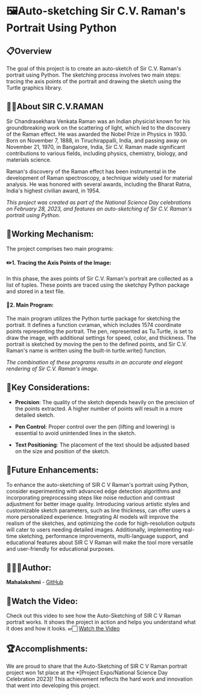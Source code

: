 # **🖼️Auto-sketching Sir C.V. Raman's Portrait Using Python**


## **📋Overview**

The goal of this project is to create an auto-sketch of Sir C.V. Raman's portrait using Python.
The sketching process involves two main steps: tracing the axis points of the portrait and drawing the sketch using the Turtle graphics library.

## **👨‍🔬About SIR C.V.RAMAN**

Sir Chandrasekhara Venkata Raman was an Indian physicist known for his groundbreaking work on the scattering of light, 
which led to the discovery of the Raman effect. He was awarded the Nobel Prize in Physics in 1930. 
Born on November 7, 1888, in Tiruchirappalli, India, and passing away on November 21, 1970, in Bangalore, India,
Sir C.V. Raman made significant contributions to various fields, including physics, chemistry, biology, and materials science.

Raman's discovery of the Raman effect has been instrumental in the development of Raman spectroscopy, a technique widely used for material analysis.
He was honored with several awards, including the Bharat Ratna, India's highest civilian award, in 1954.

*This project was created as part of the National Science Day celebrations on February 28, 2023, and features an auto-sketching of Sir C.V. Raman's portrait using Python.*


## **🔧Working Mechanism:**

The project comprises two main programs:

#### ✏️1. Tracing the Axis Points of the Image:
In this phase, the axes points of Sir C.V. Raman's portrait are collected as a list of tuples. 
These points are traced using the sketchpy Python package and stored in a text file.

#### 🎨2. Main Program:
The main program utilizes the Python turtle package for sketching the portrait. 
It defines a function cvraman, which includes 1574 coordinate points representing the portrait. 
The pen, represented as Tu.Turtle, is set to draw the image, with additional settings for speed, color, and thickness.
The portrait is sketched by moving the pen to the defined points, and Sir C.V. Raman's name is written using the built-in turtle.write() function.

*The combination of these programs results in an accurate and elegant rendering of Sir C.V. Raman's image.*


## **🔑Key Considerations:**

- **Precision**: The quality of the sketch depends heavily on the precision of the points extracted. A higher number of points will result in a more detailed sketch.

- **Pen Control**: Proper control over the pen (lifting and lowering) is essential to avoid unintended lines in the sketch.

- **Text Positioning**: The placement of the text should be adjusted based on the size and position of the sketch.


## **🚀Future Enhancements**:

To enhance the auto-sketching of SIR C V Raman's portrait using Python, 
consider experimenting with advanced edge detection algorithms and incorporating preprocessing steps like noise reduction 
and contrast adjustment for better image quality. Introducing various artistic styles and customizable sketch parameters,
such as line thickness, can offer users a more personalized experience. Integrating AI models will improve the realism of the sketches,
and optimizing the code for high-resolution outputs will cater to users needing detailed images. Additionally, implementing real-time sketching,
performance improvements, multi-language support, and educational features about SIR C V Raman will make the tool more versatile and user-friendly 
for educational purposes.

## **👩🏻‍💼Author**:

**Mahalakshmi** - [GitHub](https://github.com/Mahalakshmi105/PROJECT_CODE/ "Click her to see !")

## **👀Watch the Video:**

Check out this video to see how the Auto-Sketching of SIR C V Raman portrait works. 
It shows the project in action and helps you understand what it does and how it looks. **👉🏻**
[Watch the Video](https://youtu.be/hEnTCRQtd9Y?si=P5KmzLmjMjfIjBBN "Click her to see !")


## **🏆Accomplishments:**

We are proud to share that the Auto-Sketching of SIR C V Raman portrait project won 1st place at the *[Project Expo/National Science Day Celebration 2023]!
This achievement reflects the hard work and innovation that went into developing this project.
